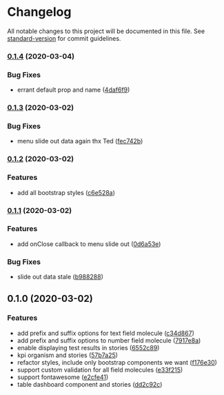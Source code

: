# Changelog

All notable changes to this project will be documented in this file. See [standard-version](https://github.com/conventional-changelog/standard-version) for commit guidelines.

### [0.1.4](https://github.com/ZengineHQ/zengine-ui-react/compare/0.1.3...0.1.4) (2020-03-04)


### Bug Fixes

* errant default prop and name ([4daf6f9](https://github.com/ZengineHQ/zengine-ui-react/commit/4daf6f941d96bde6d8f7007025b59680cd7233e1))

### [0.1.3](https://github.com/ZengineHQ/zengine-ui-react/compare/0.1.2...0.1.3) (2020-03-02)


### Bug Fixes

* menu slide out data again thx Ted ([fec742b](https://github.com/ZengineHQ/zengine-ui-react/commit/fec742b85987aaa57ed5deac0910199ba4944d80))

### [0.1.2](https://github.com/ZengineHQ/zengine-ui-react/compare/0.1.1...0.1.2) (2020-03-02)


### Features

* add all bootstrap styles ([c6e528a](https://github.com/ZengineHQ/zengine-ui-react/commit/c6e528af45aa08161c015704fa12da7ec99101e6))

### [0.1.1](https://github.com/ZengineHQ/zengine-ui-react/compare/0.1.0...0.1.1) (2020-03-02)


### Features

* add onClose callback to menu slide out ([0d6a53e](https://github.com/ZengineHQ/zengine-ui-react/commit/0d6a53e9942ac1d931a523614b808fb68d5cec87))


### Bug Fixes

* slide out data stale ([b988288](https://github.com/ZengineHQ/zengine-ui-react/commit/b9882888edf5b782ef21409e253421bc816b0ced))

## 0.1.0 (2020-03-02)


### Features

* add prefix and suffix options for text field molecule ([c34d867](https://github.com/ZengineHQ/zengine-ui-react/commit/c34d867ecda22a8bb41ddc6e529cc7520d7c2cb6))
* add prefix and suffix options to number field molecule ([7917e8a](https://github.com/ZengineHQ/zengine-ui-react/commit/7917e8a09ac180b16b86a6dc61b241b7613c114e))
* enable displaying test results in stories ([6552c89](https://github.com/ZengineHQ/zengine-ui-react/commit/6552c89d82d0a3efee7ab20695d82628f770ae1d))
* kpi organism and stories ([57b7a25](https://github.com/ZengineHQ/zengine-ui-react/commit/57b7a252ed5d50ae52a6fa48eec4dbfab74b5436))
* refactor styles, include only bootstrap components we want ([f176e30](https://github.com/ZengineHQ/zengine-ui-react/commit/f176e30badd135ed9124b11f0fbbcdd640cd0fef))
* support custom validation for all field molecules ([e33f215](https://github.com/ZengineHQ/zengine-ui-react/commit/e33f2151c2339225c2709427ceac9d731cc54a34))
* support fontawesome ([e2cfe41](https://github.com/ZengineHQ/zengine-ui-react/commit/e2cfe41c6a9aecc7406a19b78bb864f308ac2500))
* table dashboard component and stories ([dd2c92c](https://github.com/ZengineHQ/zengine-ui-react/commit/dd2c92c1e59de084af111ee6574f203d7f636148))
